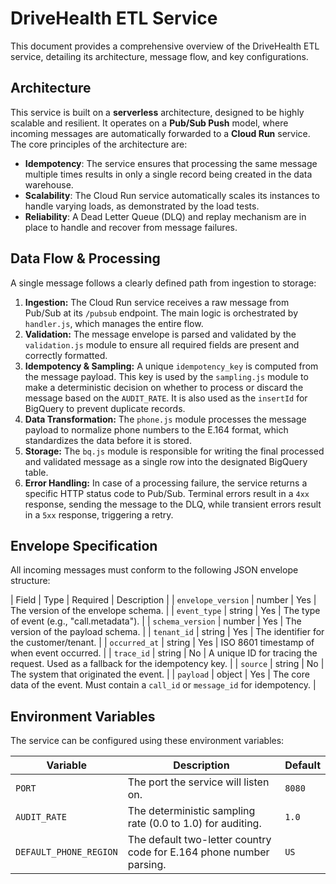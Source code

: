 # DriveHealth ETL Service

This document provides a comprehensive overview of the DriveHealth ETL service, detailing its architecture, message flow, and key configurations.

## Architecture

This service is built on a **serverless** architecture, designed to be highly scalable and resilient. It operates on a **Pub/Sub Push** model, where incoming messages are automatically forwarded to a **Cloud Run** service. The core principles of the architecture are:

* **Idempotency**: The service ensures that processing the same message multiple times results in only a single record being created in the data warehouse.
* **Scalability**: The Cloud Run service automatically scales its instances to handle varying loads, as demonstrated by the load tests.
* **Reliability**: A Dead Letter Queue (DLQ) and replay mechanism are in place to handle and recover from message failures.

## Data Flow & Processing

A single message follows a clearly defined path from ingestion to storage:

1.  **Ingestion:** The Cloud Run service receives a raw message from Pub/Sub at its `/pubsub` endpoint. The main logic is orchestrated by `handler.js`, which manages the entire flow.
2.  **Validation:** The message envelope is parsed and validated by the `validation.js` module to ensure all required fields are present and correctly formatted.
3.  **Idempotency & Sampling:** A unique `idempotency_key` is computed from the message payload. This key is used by the `sampling.js` module to make a deterministic decision on whether to process or discard the message based on the `AUDIT_RATE`. It is also used as the `insertId` for BigQuery to prevent duplicate records.
4.  **Data Transformation:** The `phone.js` module processes the message payload to normalize phone numbers to the E.164 format, which standardizes the data before it is stored.
5.  **Storage:** The `bq.js` module is responsible for writing the final processed and validated message as a single row into the designated BigQuery table.
6.  **Error Handling:** In case of a processing failure, the service returns a specific HTTP status code to Pub/Sub. Terminal errors result in a `4xx` response, sending the message to the DLQ, while transient errors result in a `5xx` response, triggering a retry.

## Envelope Specification

All incoming messages must conform to the following JSON envelope structure:

| Field | Type | Required | Description |
| `envelope_version` | number | Yes | The version of the envelope schema. |
| `event_type` | string | Yes | The type of event (e.g., "call.metadata"). |
| `schema_version` | number | Yes | The version of the payload schema. |
| `tenant_id` | string | Yes | The identifier for the customer/tenant. |
| `occurred_at` | string | Yes | ISO 8601 timestamp of when event occurred. |
| `trace_id` | string | No | A unique ID for tracing the request. Used as a fallback for the idempotency key. |
| `source` | string | No | The system that originated the event. |
| `payload` | object | Yes | The core data of the event. Must contain a `call_id` or `message_id` for idempotency. |

## Environment Variables

The service can be configured using these environment variables:

| Variable | Description | Default |
|---|---|---|
| `PORT` | The port the service will listen on. | `8080` |
| `AUDIT_RATE` | The deterministic sampling rate (0.0 to 1.0) for auditing. | `1.0` |
| `DEFAULT_PHONE_REGION` | The default two-letter country code for E.164 phone number parsing. | `US` |
